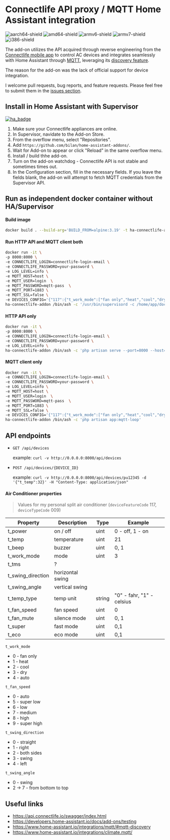 # Connectlife API proxy / MQTT Home Assistant integration

[aarch64-shield]: https://img.shields.io/badge/aarch64-yes-green.svg
[amd64-shield]: https://img.shields.io/badge/amd64-yes-green.svg
[armv6-shield]: https://img.shields.io/badge/armv6-yes-green.svg
[armv7-shield]: https://img.shields.io/badge/armv7-yes-green.svg
[i386-shield]: https://img.shields.io/badge/i386-yes-green.svg
![aarch64-shield]
![amd64-shield]
![armv6-shield]
![armv7-shield]
![i386-shield]

The add-on utilizes the API acquired through reverse engineering from the 
[Connectlife mobile app](https://en.connectlife.io)
to control AC devices and 
integrates seamlessly with Home Assistant through
[MQTT](https://www.home-assistant.io/integrations/climate.mqtt/), leveraging its
[discovery feature](https://www.home-assistant.io/integrations/mqtt/#mqtt-discovery).

The reason for the add-on was the lack of official support for device integration.

I welcome pull requests, bug reports, and feature requests. Please feel free to submit them in the
[issues section](https://github.com/Bilan/connectlife-api-connector/issues).

## Install in Home Assistant with Supervisor

[![ha_badge](https://img.shields.io/badge/Home%20Assistant-Add%20On-blue.svg)](https://www.home-assistant.io/)

1. Make sure your Connectlife appliances are online.
2. In Supervisor, navidate to the Add-on Store.
3. From the overflow menu, select "Repositories".
4. Add `https://github.com/bilan/home-assistant-addons/`.
5. Wait for Add-on to appear or click "Reload" in the same overflow menu.
6. Install / build thhe add-on.
7. Turn on the add-on watchdog - Connectlife API is not stable and sometimes times out.
8. In the Configuration section, fill in the necessary fields. If you leave the fields blank,
the add-on will attempt to fetch MQTT credentials from the Supervisor API.

## Run as independent docker container without HA/Supervisor

#### Build image
```bash
docker build . --build-arg='BUILD_FROM=alpine:3.19' -t ha-connectlife-addon
```

#### Run HTTP API and MQTT client both
```bash
docker run -it \
-p 8000:8000 \
-e CONNECTLIFE_LOGIN=connectlife-login-email \
-e CONNECTLIFE_PASSWORD=your-password \
-e LOG_LEVEL=info \
-e MQTT_HOST=host \
-e MQTT_USER=login  \
-e MQTT_PASSWORD=mqtt-pass  \
-e MQTT_PORT=1883 \
-e MQTT_SSL=false \
-e DEVICES_CONFIG='{"117":{"t_work_mode":["fan only","heat","cool","dry","auto"],"t_fan_speed":{"0":"auto","5":"super low","6":"low","7":"medium","8":"high","9":"super high"},"t_swing_direction":["straight","right","both sides","swing","left"],"t_swing_angle":{"0":"swing","2":"bottom 1\/6 ","3":"bottom 2\/6","4":"bottom 3\/6","5":"top 4\/6","6":"top 5\/6","7":"top 6\/6"}}}' \
ha-connectlife-addon /bin/ash -c '/usr/bin/supervisord -c /home/app/docker-files/supervisord.conf'
```

#### HTTP API only
```bash
docker run -it \
-p 8000:8000 \
-e CONNECTLIFE_LOGIN=connectlife-login-email \
-e CONNECTLIFE_PASSWORD=your-password \
-e LOG_LEVEL=info \
ha-connectlife-addon /bin/ash -c 'php artisan serve --port=8000 --host=0.0.0.0'
```

#### MQTT client only
```bash
docker run -it \
-e CONNECTLIFE_LOGIN=connectlife-login-email \
-e CONNECTLIFE_PASSWORD=your-password \
-e LOG_LEVEL=info \
-e MQTT_HOST=host \
-e MQTT_USER=login  \
-e MQTT_PASSWORD=mqtt-pass  \
-e MQTT_PORT=1883 \
-e MQTT_SSL=false \
-e DEVICES_CONFIG='{"117":{"t_work_mode":["fan only","heat","cool","dry","auto"],"t_fan_speed":{"0":"auto","5":"super low","6":"low","7":"medium","8":"high","9":"super high"},"t_swing_direction":["straight","right","both sides","swing","left"],"t_swing_angle":{"0":"swing","2":"bottom 1\/6 ","3":"bottom 2\/6","4":"bottom 3\/6","5":"top 4\/6","6":"top 5\/6","7":"top 6\/6"}}}' \
ha-connectlife-addon /bin/ash -c 'php artisan app:mqtt-loop'
```

## API endpoints

- `GET /api/devices` 

    example: `curl -v http://0.0.0.0:8000/api/devices`

- `POST /api/devices/{DEVICE_ID}` 

    example: `curl -v http://0.0.0.0:8000/api/devices/pu12345 -d '{"t_temp":32}' -H "Content-Type: application/json"`

#### Air Conditioner properties

> Values for my personal split air conditioner (`deviceFeatureCode` 117, `deviceTypeCode` 009)

| Property | Description | Type | Example |
|----------|-------------|------|---------|
|   t_power | on / off | uint   | 0 - off, 1 - on |
|   t_temp  |   temperature |   uint|    21  |
|   t_beep  |   buzzer  |   uint |   0, 1    |
|   t_work_mode |  mode | uint | 3 
|   t_tms   | ?
|   t_swing_direction   |   horizontal swing
|   t_swing_angle   |  vertical swing
|   t_temp_type | temp unit |  string  | "0" - fahr, "1" - celsius
|   t_fan_speed | fan speed | uint | 0 |
|   t_fan_mute | silence mode | uint | 0, 1
|   t_super | fast mode | uint | 0,1
|   t_eco   |   eco mode | uint | 0,1


`t_work_mode`
- 0 - fan only
- 1 - heat
- 2 - cool
- 3 - dry
- 4 - auto

`t_fan_speed`
- 0 - auto
- 5 - super low
- 6 - low
- 7 - medium
- 8 - high
- 9 - super high

`t_swing_direction`
- 0 - straight
- 1 - right
- 2 - both sides
- 3 - swing
- 4 - left

`t_swing_angle`
- 0 - swing
- 2 -> 7 - from bottom to top 

## Useful links

-   https://api.connectlife.io/swagger/index.html
-   https://developers.home-assistant.io/docs/add-ons/testing
-   https://www.home-assistant.io/integrations/mqtt/#mqtt-discovery
-   https://www.home-assistant.io/integrations/climate.mqtt/
